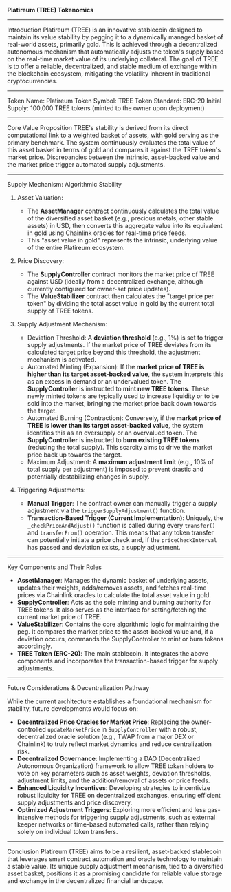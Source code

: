**Platireum (TREE) Tokenomics**

---
Introduction
Platireum (TREE) is an innovative stablecoin designed to maintain its value stability by pegging it to a dynamically managed basket of real-world assets, primarily gold. This is achieved through a decentralized autonomous mechanism that automatically adjusts the token's supply based on the real-time market value of its underlying collateral. The goal of TREE is to offer a reliable, decentralized, and stable medium of exchange within the blockchain ecosystem, mitigating the volatility inherent in traditional cryptocurrencies.

---

Token Name: Platireum
Token Symbol: TREE
Token Standard: ERC-20
Initial Supply: 100,000 TREE tokens (minted to the owner upon deployment)

---

Core Value Proposition
TREE's stability is derived from its direct computational link to a weighted basket of assets, with gold serving as the primary benchmark. The system continuously evaluates the total value of this asset basket in terms of gold and compares it against the TREE token's market price. Discrepancies between the intrinsic, asset-backed value and the market price trigger automated supply adjustments.

---

Supply Mechanism: Algorithmic Stability

1.  Asset Valuation:
    * The **AssetManager** contract continuously calculates the total value of the diversified asset basket (e.g., precious metals, other stable assets) in USD, then converts this aggregate value into its equivalent in gold using Chainlink oracles for real-time price feeds.
    * This "asset value in gold" represents the intrinsic, underlying value of the entire Platireum ecosystem.

2.  Price Discovery:
    * The **SupplyController** contract monitors the market price of TREE against USD (ideally from a decentralized exchange, although currently configured for owner-set price updates).
    * The **ValueStabilizer** contract then calculates the "target price per token" by dividing the total asset value in gold by the current total supply of TREE tokens.

3.  Supply Adjustment Mechanism:
    * Deviation Threshold: A **deviation threshold** (e.g., 1%) is set to trigger supply adjustments. If the market price of TREE deviates from its calculated target price beyond this threshold, the adjustment mechanism is activated.
    * Automated Minting (Expansion): If the **market price of TREE is higher than its target asset-backed value**, the system interprets this as an excess in demand or an undervalued token. The **SupplyController** is instructed to **mint new TREE tokens**. These newly minted tokens are typically used to increase liquidity or to be sold into the market, bringing the market price back down towards the target.
    * Automated Burning (Contraction): Conversely, if the **market price of TREE is lower than its target asset-backed value**, the system identifies this as an oversupply or an overvalued token. The **SupplyController** is instructed to **burn existing TREE tokens** (reducing the total supply). This scarcity aims to drive the market price back up towards the target.
    * Maximum Adjustment: A **maximum adjustment limit** (e.g., 10% of total supply per adjustment) is imposed to prevent drastic and potentially destabilizing changes in supply.

4.  Triggering Adjustments:
    * **Manual Trigger**: The contract owner can manually trigger a supply adjustment via the `triggerSupplyAdjustment()` function.
    * **Transaction-Based Trigger (Current Implementation)**: Uniquely, the `_checkPriceAndAdjust()` function is called during every `transfer()` and `transferFrom()` operation. This means that any token transfer can potentially initiate a price check and, if the `priceCheckInterval` has passed and deviation exists, a supply adjustment.

---

Key Components and Their Roles

* **AssetManager**: Manages the dynamic basket of underlying assets, updates their weights, adds/removes assets, and fetches real-time prices via Chainlink oracles to calculate the total asset value in gold.
* **SupplyController**: Acts as the sole minting and burning authority for TREE tokens. It also serves as the interface for setting/fetching the current market price of TREE.
* **ValueStabilizer**: Contains the core algorithmic logic for maintaining the peg. It compares the market price to the asset-backed value and, if a deviation occurs, commands the SupplyController to mint or burn tokens accordingly.
* **TREE Token (ERC-20)**: The main stablecoin. It integrates the above components and incorporates the transaction-based trigger for supply adjustments.

---

Future Considerations & Decentralization Pathway

While the current architecture establishes a foundational mechanism for stability, future developments would focus on:

* **Decentralized Price Oracles for Market Price**: Replacing the owner-controlled `updateMarketPrice` in `SupplyController` with a robust, decentralized oracle solution (e.g., TWAP from a major DEX or Chainlink) to truly reflect market dynamics and reduce centralization risk.
* **Decentralized Governance**: Implementing a DAO (Decentralized Autonomous Organization) framework to allow TREE token holders to vote on key parameters such as asset weights, deviation thresholds, adjustment limits, and the addition/removal of assets or price feeds.
* **Enhanced Liquidity Incentives**: Developing strategies to incentivize robust liquidity for TREE on decentralized exchanges, ensuring efficient supply adjustments and price discovery.
* **Optimized Adjustment Triggers**: Exploring more efficient and less gas-intensive methods for triggering supply adjustments, such as external keeper networks or time-based automated calls, rather than relying solely on individual token transfers.

---

Conclusion
Platireum (TREE) aims to be a resilient, asset-backed stablecoin that leverages smart contract automation and oracle technology to maintain a stable value. Its unique supply adjustment mechanism, tied to a diversified asset basket, positions it as a promising candidate for reliable value storage and exchange in the decentralized financial landscape.
```
